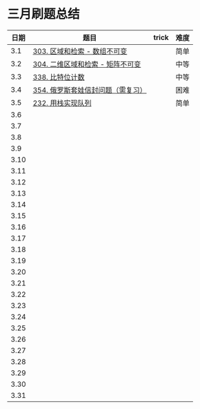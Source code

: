 # 三月刷题总结

| 日期 | 题目                                                         | trick | 难度 |
| ---- | ------------------------------------------------------------ | ----- | ---- |
| 3.1  | [303. 区域和检索 - 数组不可变](https://leetcode-cn.com/problems/range-sum-query-immutable/) |       | 简单 |
| 3.2  | [304. 二维区域和检索 - 矩阵不可变](https://leetcode-cn.com/problems/range-sum-query-2d-immutable/) |       | 中等 |
| 3.3  | [338. 比特位计数](https://leetcode-cn.com/problems/counting-bits/) |       | 中等 |
| 3.4  | [354. 俄罗斯套娃信封问题（需复习）](https://leetcode-cn.com/problems/russian-doll-envelopes/) |       | 困难 |
| 3.5  | [232. 用栈实现队列](https://leetcode-cn.com/problems/implement-queue-using-stacks/) |       | 简单 |
| 3.6  |                                                              |       |      |
| 3.7  |                                                              |       |      |
| 3.8  |                                                              |       |      |
| 3.9  |                                                              |       |      |
| 3.10 |                                                              |       |      |
| 3.11 |                                                              |       |      |
| 3.12 |                                                              |       |      |
| 3.13 |                                                              |       |      |
| 3.14 |                                                              |       |      |
| 3.15 |                                                              |       |      |
| 3.16 |                                                              |       |      |
| 3.17 |                                                              |       |      |
| 3.18 |                                                              |       |      |
| 3.19 |                                                              |       |      |
| 3.20 |                                                              |       |      |
| 3.21 |                                                              |       |      |
| 3.22 |                                                              |       |      |
| 3.23 |                                                              |       |      |
| 3.24 |                                                              |       |      |
| 3.25 |                                                              |       |      |
| 3.26 |                                                              |       |      |
| 3.27 |                                                              |       |      |
| 3.28 |                                                              |       |      |
| 3.29 |                                                              |       |      |
| 3.30 |                                                              |       |      |
| 3.31 |                                                              |       |      |

